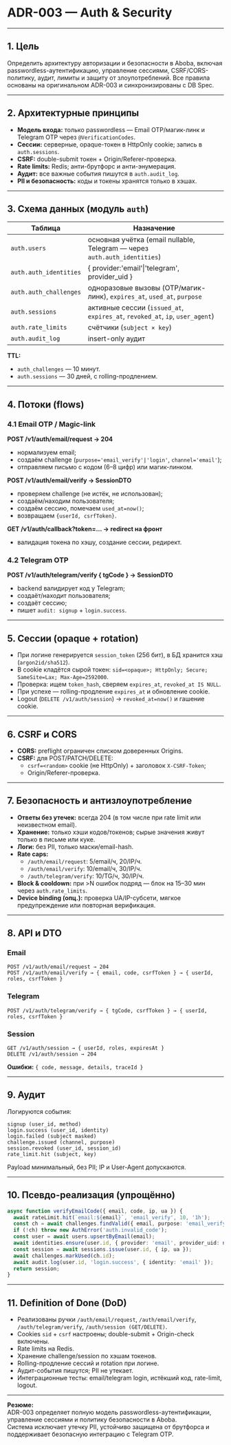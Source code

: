 # ADR-003 — Auth & Security

---

## 1. Цель

Определить архитектуру авторизации и безопасности в Aboba, включая passwordless-аутентификацию, управление сессиями, CSRF/CORS-политику, аудит, лимиты и защиту от злоупотреблений. Все правила основаны на оригинальном ADR-003 и синхронизированы с DB Spec.

---

## 2. Архитектурные принципы

- **Модель входа:** только passwordless — Email OTP/магик-линк и Telegram OTP через `@VerificationCodes`.
- **Сессии:** серверные, opaque-токен в HttpOnly cookie; запись в `auth.sessions`.
- **CSRF:** double-submit токен + Origin/Referer-проверка.
- **Rate limits:** Redis; анти-брутфорс и анти-энумерация.
- **Аудит:** все важные события пишутся в `auth.audit_log`.
- **PII и безопасность:** коды и токены хранятся только в хэшах.

---

## 3. Схема данных (модуль `auth`)

| Таблица                | Назначение                                                                    |
| ---------------------- | ----------------------------------------------------------------------------- |
| `auth.users`           | основная учётка (email nullable, Telegram — через `auth.auth_identities`)     |
| `auth.auth_identities` | { provider:'email'\|'telegram', provider\_uid }                               |
| `auth.auth_challenges` | одноразовые вызовы (OTP/магик-линк), `expires_at`, `used_at`, `purpose`       |
| `auth.sessions`        | активные сессии (`issued_at`, `expires_at`, `revoked_at`, `ip`, `user_agent`) |
| `auth.rate_limits`     | счётчики (`subject × key`)                                                    |
| `auth.audit_log`       | insert-only аудит                                                             |

**TTL:**

- `auth_challenges` — 10 минут.
- `auth.sessions` — 30 дней, с rolling-продлением.

---

## 4. Потоки (flows)

### 4.1 Email OTP / Magic-link

**POST /v1/auth/email/request → 204**

- нормализуем email;
- создаём challenge (`purpose='email_verify'|'login'`, `channel='email'`);
- отправляем письмо с кодом (6–8 цифр) или магик-линком.

**POST /v1/auth/email/verify → SessionDTO**

- проверяем challenge (не истёк, не использован);
- создаём/находим пользователя;
- создаём сессию, помечаем `used_at=now()`;
- возвращаем `{userId, csrfToken}`.

**GET /v1/auth/callback?token=… → redirect на фронт**

- валидация токена по хэшу, создание сессии, редирект.

### 4.2 Telegram OTP

**POST /v1/auth/telegram/verify { tgCode } → SessionDTO**

- backend валидирует код у Telegram;
- создаёт/находит пользователя;
- создаёт сессию;
- пишет `audit: signup` + `login.success`.

---

## 5. Сессии (opaque + rotation)

- При логине генерируется `session_token` (256 бит), в БД хранится хэш (`argon2id/sha512`).
- В cookie кладётся сырой токен: `sid=<opaque>; HttpOnly; Secure; SameSite=Lax; Max-Age=2592000`.
- Проверка: ищем `token_hash`, сверяем `expires_at`, `revoked_at IS NULL`.
- При успехе — rolling-продление `expires_at` и обновление cookie.
- Logout (`DELETE /v1/auth/session`) → `revoked_at=now()` и гашение cookie.

---

## 6. CSRF и CORS

- **CORS:** preflight ограничен списком доверенных Origins.
- **CSRF:** для POST/PATCH/DELETE:
  - `csrf=<random>` cookie (не HttpOnly) + заголовок `X-CSRF-Token`;
  - Origin/Referer-проверка.

---

## 7. Безопасность и антизлоупотребление

- **Ответы без утечек:** всегда 204 (в том числе при rate limit или неизвестном email).
- **Хранение:** только хэши кодов/токенов; сырые значения живут только в письме или куке.
- **Логи:** без PII, только маски/email-hash.
- **Rate caps:**
  - `/auth/email/request`: 5/email/ч, 20/IP/ч.
  - `/auth/email/verify`: 10/email/ч, 30/IP/ч.
  - `/auth/telegram/verify`: 10/TG/ч, 30/IP/ч.
- **Block & cooldown:** при >N ошибок подряд — блок на 15–30 мин через `auth.rate_limits`.
- **Device binding (опц.):** проверка UA/IP-субсети, мягкое предупреждение или повторная верификация.

---

## 8. API и DTO

### Email

```
POST /v1/auth/email/request → 204
POST /v1/auth/email/verify → { email, code, csrfToken } → { userId, roles, csrfToken }
```

### Telegram

```
POST /v1/auth/telegram/verify → { tgCode, csrfToken } → { userId, roles, csrfToken }
```

### Session

```
GET /v1/auth/session → { userId, roles, expiresAt }
DELETE /v1/auth/session → 204
```

**Ошибки:** `{ code, message, details, traceId }`

---

## 9. Аудит

Логируются события:

```
signup (user_id, method)
login.success (user_id, identity)
login.failed (subject masked)
challenge.issued (channel, purpose)
session.revoked (user_id, session_id)
rate_limit.hit (subject, key)
```

Payload минимальный, без PII; IP и User-Agent допускаются.

---

## 10. Псевдо-реализация (упрощённо)

```ts
async function verifyEmailCode({ email, code, ip, ua }) {
  await rateLimit.hit(`email:${email}`, 'email_verify', 10, '1h');
  const ch = await challenges.findValid({ email, purpose: 'email_verify', code });
  if (!ch) throw new AuthError('auth.invalid_code');
  const user = await users.upsertByEmail(email);
  await identities.ensure(user.id, { provider: 'email', provider_uid: normalize(email) });
  const session = await sessions.issue(user.id, { ip, ua });
  await challenges.markUsed(ch.id);
  await audit.log(user.id, 'login.success', { identity: 'email' });
  return session;
}
```

---

## 11. Definition of Done (DoD)

- Реализованы ручки `/auth/email/request`, `/auth/email/verify`, `/auth/telegram/verify`, `/auth/session (GET/DELETE)`.
- Cookies `sid` + `csrf` настроены; double-submit + Origin-check включены.
- Rate limits на Redis.
- Хранение challenge/session по хэшам токенов.
- Rolling-продление сессий и rotation при логине.
- Аудит-события пишутся; PII не утекает.
- Интеграционные тесты: email/telegram login, истёкший код, rate-limit, logout.

---

**Резюме:**\
ADR-003 определяет полную модель passwordless-аутентификации, управление сессиями и политику безопасности в Aboba.\
Система исключает утечку PII, устойчиво защищена от брутфорса и поддерживает безопасную интеграцию с Telegram OTP.

